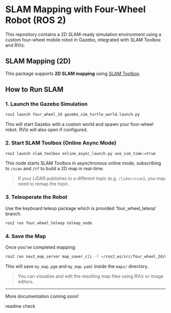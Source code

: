 # SLAM Mapping with Four-Wheel Robot (ROS 2)


This repository contains a 2D SLAM-ready simulation environment using a custom four-wheel mobile robot in Gazebo, integrated with SLAM Toolbox and RViz.

## SLAM Mapping (2D)

This package supports **2D SLAM mapping** using [SLAM Toolbox](https://github.com/SteveMacenski/slam_toolbox).

## How to Run SLAM

### 1. Launch the Gazebo Simulation

```bash
ros2 launch four_wheel_2d gazebo_sim_turtle_world.launch.py
```

This will start Gazebo with a custom world and spawn your four-wheel robot. RViz will also open if configured.

### 2. Start SLAM Toolbox (Online Async Mode)

```bash
ros2 launch slam_toolbox online_async_launch.py use_sim_time:=true
```

This node starts SLAM Toolbox in asynchronous online mode, subscribing to `/scan` and `/tf` to build a 2D map in real-time.

> If your LiDAR publishes to a different topic (e.g. `/lidar/scan`), you may need to remap the topic.

### 3. Teleoperate the Robot

Use the keyboard teleop package which is provided 'four_wheel_teleop' branch. 

```bash
ros2 run four_wheel_teleop teleop_node
```

### 4. Save the Map

Once you’ve completed mapping:

```bash
ros2 run nav2_map_server map_saver_cli -f ~/ros2_ws/src/four_wheel_2d/maps/my_map
```

This will save `my_map.pgm` and `my_map.yaml` inside the `maps/` directory.

> You can visualize and edit the resulting map files using RViz or image editors.

---

More documentation coming soon!

readme check
